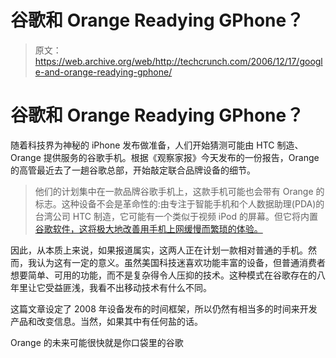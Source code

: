 # 谷歌和 Orange Readying GPhone？

> 原文：<https://web.archive.org/web/http://techcrunch.com/2006/12/17/google-and-orange-readying-gphone/>

# 谷歌和 Orange Readying GPhone？

随着科技界为神秘的 iPhone 发布做准备，人们开始猜测可能由 HTC 制造、Orange 提供服务的谷歌手机。根据《观察家报》今天发布的一份报告，Orange 的高管最近去了一趟谷歌总部，开始敲定联合品牌设备的细节。

> 他们的计划集中在一款品牌谷歌手机上，这款手机可能也会带有 Orange 的标志。这种设备不会是革命性的:由专注于智能手机和个人数据助理(PDA)的台湾公司 HTC 制造，它可能有一个类似于视频 iPod 的屏幕。但它将内置[谷歌软件，这将极大地改善用手机上网缓慢而繁琐的体验。](https://web.archive.org/web/20201124131013/https://crunchbase.com/organization/google)

因此，从本质上来说，如果报道属实，这两人正在计划一款相对普通的手机。然而，我认为这有一定的意义。虽然美国科技迷喜欢功能丰富的设备，但普通消费者想要简单、可用的功能，而不是复杂得令人压抑的技术。这种模式在谷歌存在的八年里让它受益匪浅，我看不出移动技术有什么不同。

这篇文章设定了 2008 年设备发布的时间框架，所以仍然有相当多的时间来开发产品和改变信息。当然，如果其中有任何盐的话。

Orange 的未来可能很快就是你口袋里的谷歌